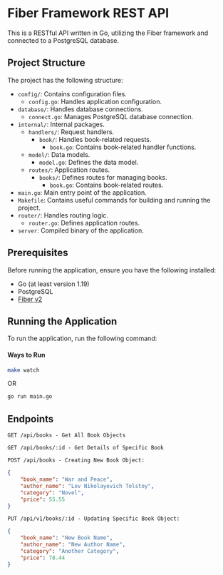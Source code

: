 # Fiber Framework REST API

This is a RESTful API written in Go, utilizing the Fiber framework and connected to a PostgreSQL database.

## Project Structure

The project has the following structure:

- `config/`: Contains configuration files.
    - `config.go`: Handles application configuration.
- `database/`: Handles database connections.
    - `connect.go`: Manages PostgreSQL database connection.
- `internal/`: Internal packages.
    - `handlers/`: Request handlers.
        - `book/`: Handles book-related requests.
            - `book.go`: Contains book-related handler functions.
    - `model/`: Data models.
        - `model.go`: Defines the data model.
    - `routes/`: Application routes.
        - `books/`: Defines routes for managing books.
            - `book.go`: Contains book-related routes.
- `main.go`: Main entry point of the application.
- `Makefile`: Contains useful commands for building and running the project.
- `router/`: Handles routing logic.
    - `router.go`: Defines application routes.
- `server`: Compiled binary of the application.


## Prerequisites

Before running the application, ensure you have the following installed:

- Go (at least version 1.19)
- PostgreSQL
- [Fiber v2](https://github.com/gofiber/fiber)

## Running the Application

To run the application, run the following command:

#### Ways to Run
```bash
make watch
```
OR
```bash
go run main.go
```

## Endpoints
``
GET /api/books - Get All Book Objects
``

``
GET /api/books/:id - Get Details of Specific Book
``

``
POST /api/books - Creating New Book Object:
``

```json
{
    "book_name": "War and Peace",
    "author_name": "Lev Nikolayevich Tolstoy",
    "category": "Novel",
    "price": 55.55
}
```

``
PUT /api/v1/books/:id - Updating Specific Book Object:
``

```json
{
    "book_name": "New Book Name",
    "author_name": "New Author Name",
    "category": "Another Category",
    "price": 78.44
}
```
